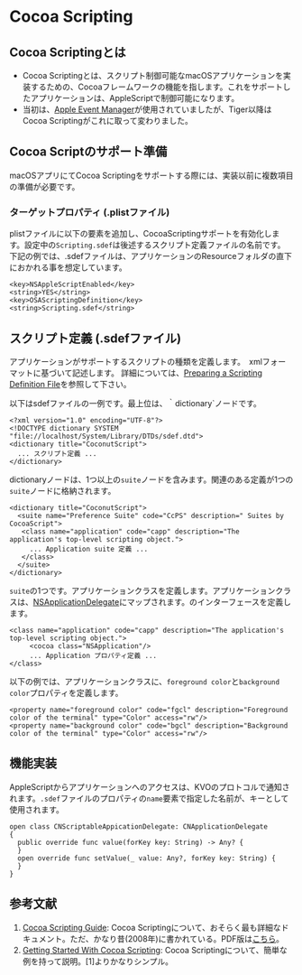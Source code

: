 # Cocoa Scripting

## Cocoa Scriptingとは
* Cocoa Scriptingとは、スクリプト制御可能なmacOSアプリケーションを実装するための、Cocoaフレームワークの機能を指します。これをサポートしたアプリケーションは、AppleScriptで制御可能になります。
* 当初は、[Apple Event Manager](https://developer.apple.com/documentation/applicationservices/apple_event_manager)が使用されていましたが、Tiger以降はCocoa Scriptingがこれに取って変わりました。

## Cocoa Scriptのサポート準備
macOSアプリにてCocoa Scriptingをサポートする際には、実装以前に複数項目の準備が必要です。
### ターゲットプロパティ (.plistファイル)
plistファイルに以下の要素を追加し、CocoaScriptingサポートを有効化します。設定中の`Scripting.sdef`は後述するスクリプト定義ファイルの名前です。
下記の例では、.sdefファイルは、アプリケーションのResourceフォルダの直下におかれる事を想定しています。
````
<key>NSAppleScriptEnabled</key>
<string>YES</string>
<key>OSAScriptingDefinition</key>
<string>Scripting.sdef</string>
````

## スクリプト定義 (.sdefファイル)
アプリケーションがサポートするスクリプトの種類を定義します。　xmlフォーマットに基づいて記述します。
詳細については、[Preparing a Scripting Definition File](https://developer.apple.com/library/archive/documentation/Cocoa/Conceptual/ScriptableCocoaApplications/SApps_creating_sdef/SAppsCreateSdef.html#//apple_ref/doc/uid/TP40001979-BBCBCIJE)を参照して下さい。

以下はsdefファイルの一例です。最上位は、｀dictionary`ノードです。
````
<?xml version="1.0" encoding="UTF-8"?> 
<!DOCTYPE dictionary SYSTEM "file://localhost/System/Library/DTDs/sdef.dtd">
<dictionary title="CoconutScript">
  ... スクリプト定義 ...
</dictionary> 
````

dictionaryノードは、1つ以上の`suite`ノードを含みます。関連のある定義が1つの`suite`ノードに格納されます。
````
<dictionary title="CoconutScript">
  <suite name="Preference Suite" code="CcPS" description=" Suites by CocoaScript">
   <class name="application" code="capp" description="The application's top-level scripting object.">
     ... Application suite 定義 ...
   </class>
  </suite>
</dictionary> 
````

`suite`の1つです。アプリケーションクラスを定義します。アプリケーションクラスは、[NSApplicationDelegate](https://developer.apple.com/documentation/appkit/nsapplicationdelegate)にマップされます。のインターフェースを定義します。
````
<class name="application" code="capp" description="The application's top-level scripting object.">
     <cocoa class="NSApplication"/>
     ... Application プロパティ定義 ...
</class>
````

以下の例では、アプリケーションクラスに、`foreground color`と`background color`プロパティを定義します。
````
<property name="foreground color" code="fgcl" description="Foreground color of the terminal" type="Color" access="rw"/>
<property name="background color" code="bgcl" description="Background color of the terminal" type="Color" access="rw"/>
````

## 機能実装
AppleScriptからアプリケーションへのアクセスは、KVOのプロトコルで通知されます。`.sdef`ファイルのプロパティの`name`要素で指定した名前が、キーとして使用されます。

````
open class CNScriptableAppicationDelegate: CNApplicationDelegate
{
  public override func value(forKey key: String) -> Any? {
  }
  open override func setValue(_ value: Any?, forKey key: String) {
  }
}
````


## 参考文献
1. [Cocoa Scripting Guide](https://developer.apple.com/library/archive/documentation/Cocoa/Conceptual/ScriptableCocoaApplications/SApps_intro/SAppsIntro.html#//apple_ref/doc/uid/TP40001982-BCICHGIE): Cocoa Scriptingについて、おそらく最も詳細なドキュメント。ただ、かなり昔(2008年)に書かれている。PDF版は[こちら](https://applescriptlibrary.files.wordpress.com/2013/11/cocoa-scripting-guide.pdf)。
1. [Getting Started With Cocoa Scripting](http://www.apeth.net/matt/scriptability/scriptabilityTutorial.html): Cocoa Scriptingについて、簡単な例を持って説明。[1]よりかなりシンプル。